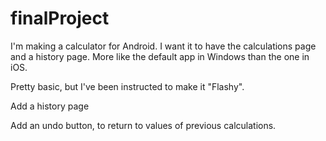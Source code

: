 # finalProject

I'm making a calculator for Android. 
I want it to have the calculations page and a history page. More like the default app in Windows than the one in iOS. 

Pretty basic, but I've been instructed to make it "Flashy".

Add a history page

Add an undo button, to return to values of previous calculations.
